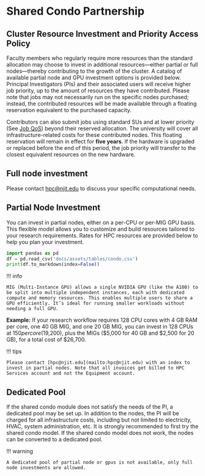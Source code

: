# Shared Condo Partnership

## Cluster Resource Investment and Priority Access Policy

Faculty members who regularly require more resources than the standard allocation may choose to invest in additional resources—either partial or full nodes—thereby contributing to the growth of the cluster. A catalog of available partial node and GPU investment options is provided below. Principal Investigators (PIs) and their associated users will receive higher job priority, up to the amount of resources they have contributed. Please note that jobs may not necessarily run on the specific nodes purchased; instead, the contributed resources will be made available through a floating reservation equivalent to the purchased capacity.

Contributors can also submit jobs using standard SUs and at lower priority (See [Job QoS](slurm.md#priority-use-qos)) beyond their reserved allocation. The university will cover all infrastructure-related costs for these contributed nodes. This floating reservation will remain in effect for **five years**. If the hardware is upgraded or replaced before the end of this period, the job priority will transfer to the closest equivalent resources on the new hardware.

## Full node investment
Please contact [hpc@njit.edu](mailto:hpc@njit.edu) to discuss your specific computational needs.

## Partial Node Investment
You can invest in partial nodes, either on a per-CPU or per-MIG GPU basis. This flexible model allows you to customize and build resources tailored to your research requirements. Rates for HPC resources are provided below to help you plan your investment.

```python exec="on"
import pandas as pd
df = pd.read_csv('docs/assets/tables/condo.csv')
print(df.to_markdown(index=False))
```

!!! info
    
    MIG (Multi-Instance GPU) allows a single NVIDIA GPU (like the A100) to be split into multiple independent instances, each with dedicated compute and memory resources. This enables multiple users to share a GPU efficiently. It’s ideal for running smaller workloads without needing a full GPU.

**Example:** If your research workflow requires 128 CPU cores with 4 GB RAM per core, one 40 GB MIG, and one 20 GB MIG, you can invest in 128 CPUs at $150 per core ($19,200), plus the MIGs ($5,000 for 40 GB and $2,500 for 20 GB), for a total cost of $26,700.

!!! tips
    
    Please contact [hpc@njit.edu](mailto:hpc@njit.edu) with an index to invest in partial nodes. Note that all invoices get billed to HPC Services account and not the Equipment account.

## Dedicated Pool

If the shared condo module does not satisfy the needs of the PI, a dedicated pool may be set up. In addition to the nodes, the PI will be charged for all infrastructure costs, including but not limited to electricity, HVAC, system administration, etc. It is strongly recommended to first try the shared condo model. If the shared condo model does not work, the nodes can be converted to a dedicated pool.

!!! warning

    A dedicated pool of partial node or gpus is not available, only full node investments are allowed.
